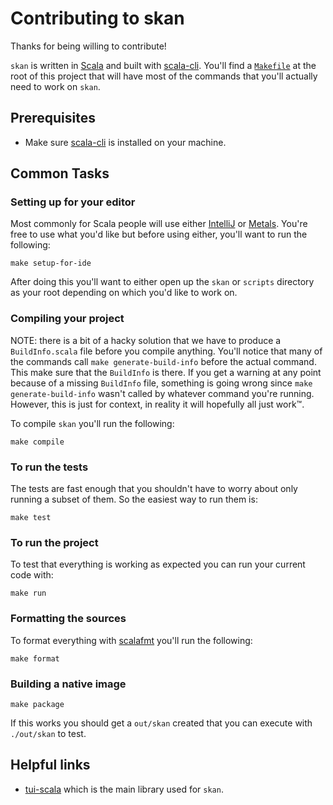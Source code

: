 # Contributing to skan

Thanks for being willing to contribute!

`skan` is written in [Scala](https://scala-lang.org/) and built with
[scala-cli](https://scala-cli.virtuslab.org/). You'll find a
[`Makefile`](./Makefile) at the root of this project that will have most of the
commands that you'll actually need to work on `skan`.

## Prerequisites

- Make sure [scala-cli](https://scala-cli.virtuslab.org/install) is installed on
  your machine.

## Common Tasks

### Setting up for your editor

Most commonly for Scala people will use either
[IntelliJ](https://www.jetbrains.com/help/idea/discover-intellij-idea-for-scala.html)
or [Metals](https://scalameta.org/metals/). You're free to use what you'd like
but before using either, you'll want to run the following:

```
make setup-for-ide
```

After doing this you'll want to either open up the `skan` or `scripts` directory
as your root depending on which you'd like to work on.

### Compiling your project

NOTE: there is a bit of a hacky solution that we have to produce a
`BuildInfo.scala` file before you compile anything. You'll notice that many of
the commands call `make generate-build-info` before the actual command. This
make sure that the `BuildInfo` is there. If you get a warning at any point
because of a missing `BuildInfo` file, something is going wrong since `make
generate-build-info` wasn't called by whatever command you're running. However,
this is just for context, in reality it will hopefully all just work™.

To compile `skan` you'll run the following:

```
make compile
```

### To run the tests

The tests are fast enough that you shouldn't have to worry about only running a
subset of them. So the easiest way to run them is:

```
make test
```

### To run the project

To test that everything is working as expected you can run your current code
with:

```
make run
```

### Formatting the sources

To format everything with [scalafmt](https://scalameta.org/scalafmt/) you'll run
the following:

```
make format
```

### Building a native image

```
make package
```

If this works you should get a `out/skan` created that you can execute with
`./out/skan` to test.

## Helpful links

- [tui-scala](https://github.com/oyvindberg/tui-scala) which is the main library
  used for `skan`.
